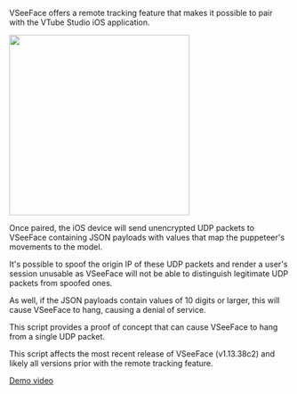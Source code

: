 VSeeFace offers a remote tracking feature that makes it possible to pair with the VTube Studio iOS application.

<img src="https://github.com/guusec/VSeeDoS/assets/78179391/dc8ec463-4264-479b-8d82-4b293024e33a" height=324 width=324> 

Once paired, the iOS device will send unencrypted UDP packets to VSeeFace containing JSON payloads with values that map the puppeteer's movements to the model.

It's possible to spoof the origin IP of these UDP packets and render a user's session unusable as VSeeFace will not be able to distinguish legitimate UDP packets from spoofed ones.

As well, if the JSON payloads contain values of 10 digits or larger, this will cause VSeeFace to hang, causing a denial of service.

This script provides a proof of concept that can cause VSeeFace to hang from a single UDP packet.

This script affects the most recent release of VSeeFace (v1.13.38c2) and likely all versions prior with the remote tracking feature.

[Demo video](https://www.youtube.com/watch?v=CsLcM8a05xs)
